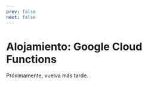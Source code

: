 ```yaml
---
prev: false
next: false
---
```


# Alojamiento: Google Cloud Functions

Próximamente, vuelva más tarde.
